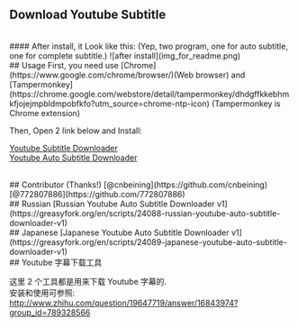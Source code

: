 ## Download Youtube Subtitle

<br>
#### After install, it Look like this:
(Yep, two program, one for auto subtitle, one for complete subtitle.)
![after install](img_for_readme.png)

<br>
## Usage
First, you need use [Chrome](https://www.google.com/chrome/browser/)(Web browser) and [Tampermonkey](https://chrome.google.com/webstore/detail/tampermonkey/dhdgffkkebhmkfjojejmpbldmpobfkfo?utm_source=chrome-ntp-icon) (Tampermonkey is Chrome extension)


Then, Open 2 link below and Install:

[Youtube Subtitle Downloader](https://greasyfork.org/scripts/5368-youtube-subtitle-downloader-v2)<br/>
[Youtube Auto Subtitle Downloader](https://greasyfork.org/scripts/5367-youtube-auto-subtitle-downloader)<br/>

<br/>
## Contributor (Thanks!)
[@cnbeining](https://github.com/cnbeining)    
[@772807886](https://github.com/772807886)    

<br>
## Russian
[Russian Youtube Auto Subtitle Downloader v1](https://greasyfork.org/en/scripts/24088-russian-youtube-auto-subtitle-downloader-v1)

<br>
## Japanese
[Japanese Youtube Auto Subtitle Downloader v1](https://greasyfork.org/en/scripts/24089-japanese-youtube-auto-subtitle-downloader-v1)


<br>
## Youtube 字幕下载工具

这里 2 个工具都是用来下载 Youtube 字幕的.  
安装和使用可参照:
http://www.zhihu.com/question/19647719/answer/16843974?group_id=789328566

